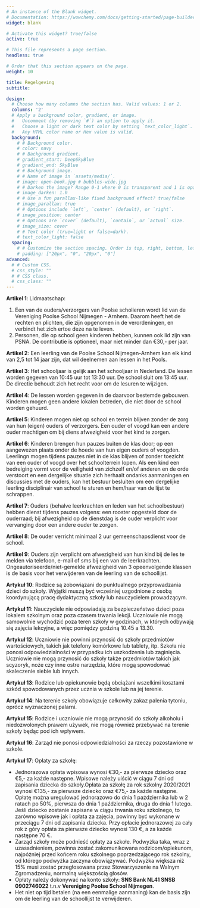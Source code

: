 ```yaml
---
# An instance of the Blank widget.
# Documentation: https://wowchemy.com/docs/getting-started/page-builder/
widget: blank

# Activate this widget? true/false
active: true

# This file represents a page section.
headless: true

# Order that this section appears on the page.
weight: 10

title: Regelgeving
subtitle:

design:
  # Choose how many columns the section has. Valid values: 1 or 2.
  columns: '2'
  # Apply a background color, gradient, or image.
  #   Uncomment (by removing `#`) an option to apply it.
  #   Choose a light or dark text color by setting `text_color_light`.
  #   Any HTML color name or Hex value is valid.
  background:
    # # Background color.
    # color: navy
    # # Background gradient.
    # gradient_start: DeepSkyBlue
    # gradient_end: SkyBlue
    # # Background image.
    # # Name of image in `assets/media/`.
    # image: open-book.jpg # bubbles-wide.jpg
    # # Darken the image? Range 0-1 where 0 is transparent and 1 is opaque.
    # image_darken: 1.0
    # # Use a fun parallax-like fixed background effect? true/false
    # image_parallax: true
    # # Options include `left`, `center` (default), or `right`.
    # image_position: center
    # # Options are `cover` (default), `contain`, or `actual` size.
    # image_size: cover
    # # Text color (true=light or false=dark).
    # text_color_light: false
  spacing:
    # # Customize the section spacing. Order is top, right, bottom, left.
    # padding: ["20px", "0", "20px", "0"]
advanced:
  # # Custom CSS. 
  # css_style: ""
  # # CSS class.
  # css_class: ""
---
```


__Artikel 1__: Lidmaatschap:

1. Een van de ouders/verzorgers van Poolse scholieren wordt lid van de Vereniging Poolse School Nijmegen - Arnhem. Daarom heeft het de rechten en plichten, die zijn opgenomen in de verordeningen, en verbindt het zich ertoe deze na te leven.
1. Personen, die op school geen kinderen hebben, kunnen ook lid zijn van PSNA. De contributie is optioneel, maar niet minder dan €30,- per jaar.

__Artikel 2__: Een leerling van de Poolse School Nijmegen-Arnhem kan elk kind van 2,5 tot 14 jaar zijn, dat wil deelnemen aan lessen in het Pools.

__Artikel 3__: Het schooljaar is gelijk aan het schooljaar in Nederland. De lessen worden gegeven van 10:45 uur tot 13:30 uur. De school sluit om 13:45 uur. De directie behoudt zich het recht voor om de lesuren te wijzigen.

__Artikel 4__: De lessen worden gegeven in de daarvoor bestemde gebouwen. Kinderen mogen geen andere lokalen betreden, die niet door de school worden gehuurd.

__Artikel 5__: Kinderen mogen niet op school en terrein blijven zonder de zorg van hun (eigen) ouders of verzorgers. Een ouder of voogd kan een andere ouder machtigen om bij diens afwezigheid voor het kind te zorgen.

__Artikel 6__: Kinderen brengen hun pauzes buiten de klas door; op een aangewezen plaats onder de hoede van hun eigen ouders of voogden. Leerlingn mogen tijdens pauzes niet in de klas blijven of zonder toezicht van een ouder of voogd over het schoolterrein lopen. Als een kind een bedreiging vormt voor de veiligheid van zichzelf en/of anderen en de orde verstoort en een dergelijke situatie zich herhaalt ondanks aanmaningen en discussies met de ouders, kan het bestuur besluiten om een dergelijke leerling disciplinair van school te sturen en hem/haar van de lijst te schrappen. 

__Artikel 7__: Ouders (behalve leerkrachten en leden van het schoolbestuur) hebben dienst tijdens pauzes volgens: een rooster opgesteld door de ouderraad; bij afwezigheid op de dienstdag is de ouder verplicht voor vervanging door een andere ouder te zorgen.

__Artikel 8__: De ouder verricht minimaal 2 uur gemeenschapsdienst voor de school.

__Artikel 9__: Ouders zijn verplicht om afwezigheid van hun kind bij de les te melden via telefoon, e-mail of sms bij een van de leerkrachten. Ongeautoriseerde/niet-gemelde afwezigheid van 3 opeenvolgende klassen is de basis voor het verwijderen van de leerling van de schoollijst.

__Artykuł 10__: Rodzice są zobowiązani do punktualnego przyprowadzania dzieci do szkoły. Wyjątki muszą być wcześniej uzgodnione z osobą koordynującą pracę dydaktyczną szkoły lub nauczycielem prowadzącym.

__Artykuł 11__: Nauczyciele nie odpowiadają za bezpieczeństwo dzieci poza lokalem szkolnym oraz poza czasem trwania lekcji. Uczniowie nie mogą samowolnie wychodzić poza teren szkoły w godzinach, w których odbywają się zajęcia lekcyjne, a więc pomiędzy godziną 10.45 a 13.30.

__Artykuł 12__: Uczniowie nie powinni przynosić do szkoły przedmiotów wartościowych, takich jak telefony komórkowe lub tablety, itp. Szkoła nie ponosi odpowiedzialności w przypadku ich uszkodzenia lub zaginięcia. Uczniowie nie mogą przynosić do szkoły także przedmiotów takich jak scyzoryk, noże czy inne ostre narzędzia, które mogą spowodować skaleczenie siebie lub innych.

__Artykuł 13__: Rodzice lub opiekunowie będą obciążani wszelkimi kosztami szkód spowodowanych przez ucznia w szkole lub na jej terenie.

__Artykuł 14__: Na terenie szkoły obowiązuje całkowity zakaz palenia tytoniu, oprócz wyznaczonej palarni. 

__Artykuł 15__: Rodzice i uczniowie nie mogą przynosić do szkoły alkoholu i niedozwolonych prawem używek, nie mogą również przebywać na terenie szkoły będąc pod ich wpływem.

__Artykuł 16__: Zarząd nie ponosi odpowiedzialności za rzeczy pozostawione w szkole.

__Artykuł 17__: Opłaty za szkołę: 

* Jednorazowa opłata wpisowa wynosi €30,- za pierwsze dziecko oraz €5,- za każde następne. Wpisowe należy uiścić w ciągu 7 dni od zapisania dziecka do szkoły.Opłata za szkołę za rok szkolny 2020/2021 wynosi €135,- za pierwsze dziecko oraz €75,- za każde następne. Opłatę można uregulować jednorazowo do dnia 1 października lub w 2 ratach po 50%, pierwsza do dnia 1 października, druga do dnia 1 lutego. Jeśli dziecko zostanie zapisane w ciągu trwania roku szkolnego, to  zarówno wpisowe jak i opłata za zajęcia, powinny być wykonane w przeciągu 7 dni od zapisania dziecka. Przy opłacie jednorazowej za cały rok z góry opłata za pierwsze dziecko wynosi 130 €, a za każde następne 70 €.
* Zarząd szkoły może podnieść opłaty za szkołe. Podwyżka taka, wraz z uzasadnieniem, powinna zostać zakomunikowana rodzicom/opiekunom, najpóżniej przed końcem roku szkolnego poprzedzającego rok szkolny, od którego podwyżka zaczyna obowiązywać. Podwyżka większa niż 15% musi zostać przegłosowana przez Stowarzyszenie na Walnym Zgromadzeniu, normalną większością głosów. 
* Opłaty należy dokonywać na konto szkoły: __SNS Bank NL41 SNSB 0902746022__ t.n.v __Vereniging Poolse School Nijmegen__.
* Het niet op tijd betalen (na een eenmalige aanmaning) kan de basis zijn om de leerling van de schoollijst te verwijderen.
